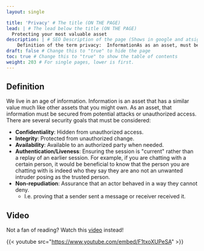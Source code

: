 ```yaml
---
layout: single

title: 'Privacy' # The title (ON THE PAGE)
lead: | # The lead below the title (ON THE PAGE)
  Protecting your most valuable asset
description: | # SEO Description of the page (Shows in google and atsign.dev search)
    Definition of the term privacy:  InformationAs as an asset, must be secured from potential attacks or unauthorized access. There are several security goals that must be considered like Confidentiality, Integrity, Availability, Authentication/Liveness and Non-repudiation.
draft: false # Change this to "true" to hide the page
toc: true # Change this to "true" to show the table of contents
weight: 203 # For single pages, lower is first.
---
```


## Definition

We live in an age of information. Information is an asset that has a similar value much like other assets that you might own. As an asset, that information must be secured from potential attacks or unauthorized access. There are several security goals that must be considered:
  - **Confidentiality**: Hidden from unauthorized access.
  - **Integrity**: Protected from unauthorized change.
  - **Availability**: Available to an authorized party when needed.
  - **Authentication/Liveness**: Ensuring the session is "current" rather than a replay of an earlier session. For example, if you are chatting with a certain person, it would be beneficial to know that the person you are chatting with is indeed who they say they are ano not an unwanted intruder posing as the trusted person.
  - **Non-repudiation**: Assurance that an actor behaved in a way they cannot deny.
    - I.e. proving that a sender sent a message or receiver received it.

## Video

Not a fan of reading? Watch this [video](https://www.youtube.com/watch?v=F1txoXUPeSA) instead!

{{< youtube src="https://www.youtube.com/embed/F1txoXUPeSA" >}}
